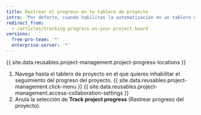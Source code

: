 ```yaml
---
title: Rastrear el progreso en tu tablero de proyecto
intro: 'Por defecto, cuando habilitas la automatización en un tablero de proyecto, se hace el seguimiento del progreso general del proyecto en una barra de progreso.'
redirect_from:
  - /articles/tracking-progress-on-your-project-board
versions:
  free-pro-team: '*'
  enterprise-server: '*'
---
```


{{ site.data.reusables.project-management.project-progress-locations }}

1. Navega hasta el tablero de proyecto en el que quieres inhabilitar el seguimiento del progreso del proyecto.
{{ site.data.reusables.project-management.click-menu }}
{{ site.data.reusables.project-management.access-collaboration-settings }}
4. Anula la selección de **Track project progress** (Rastrear progreso del proyecto).
